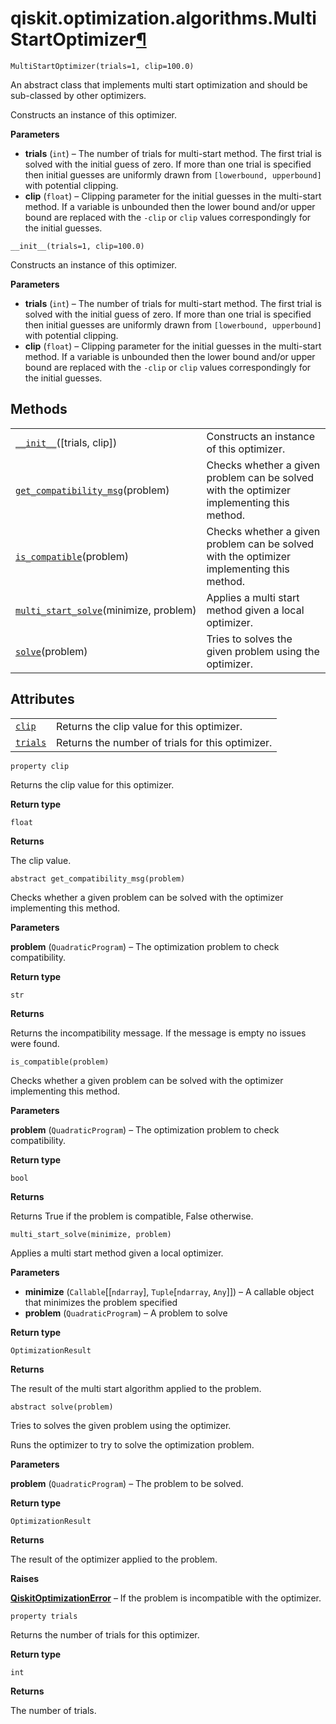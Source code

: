 # qiskit.optimization.algorithms.MultiStartOptimizer[¶](#qiskit-optimization-algorithms-multistartoptimizer "Permalink to this headline")

<span id="undefined" />

`MultiStartOptimizer(trials=1, clip=100.0)`

An abstract class that implements multi start optimization and should be sub-classed by other optimizers.

Constructs an instance of this optimizer.

**Parameters**

*   **trials** (`int`) – The number of trials for multi-start method. The first trial is solved with the initial guess of zero. If more than one trial is specified then initial guesses are uniformly drawn from `[lowerbound, upperbound]` with potential clipping.
*   **clip** (`float`) – Clipping parameter for the initial guesses in the multi-start method. If a variable is unbounded then the lower bound and/or upper bound are replaced with the `-clip` or `clip` values correspondingly for the initial guesses.

<span id="undefined" />

`__init__(trials=1, clip=100.0)`

Constructs an instance of this optimizer.

**Parameters**

*   **trials** (`int`) – The number of trials for multi-start method. The first trial is solved with the initial guess of zero. If more than one trial is specified then initial guesses are uniformly drawn from `[lowerbound, upperbound]` with potential clipping.
*   **clip** (`float`) – Clipping parameter for the initial guesses in the multi-start method. If a variable is unbounded then the lower bound and/or upper bound are replaced with the `-clip` or `clip` values correspondingly for the initial guesses.

## Methods

|                                                                                                                                                                                          |                                                                                           |
| ---------------------------------------------------------------------------------------------------------------------------------------------------------------------------------------- | ----------------------------------------------------------------------------------------- |
| [`__init__`](#qiskit.optimization.algorithms.MultiStartOptimizer.__init__ "qiskit.optimization.algorithms.MultiStartOptimizer.__init__")(\[trials, clip])                                | Constructs an instance of this optimizer.                                                 |
| [`get_compatibility_msg`](#qiskit.optimization.algorithms.MultiStartOptimizer.get_compatibility_msg "qiskit.optimization.algorithms.MultiStartOptimizer.get_compatibility_msg")(problem) | Checks whether a given problem can be solved with the optimizer implementing this method. |
| [`is_compatible`](#qiskit.optimization.algorithms.MultiStartOptimizer.is_compatible "qiskit.optimization.algorithms.MultiStartOptimizer.is_compatible")(problem)                         | Checks whether a given problem can be solved with the optimizer implementing this method. |
| [`multi_start_solve`](#qiskit.optimization.algorithms.MultiStartOptimizer.multi_start_solve "qiskit.optimization.algorithms.MultiStartOptimizer.multi_start_solve")(minimize, problem)   | Applies a multi start method given a local optimizer.                                     |
| [`solve`](#qiskit.optimization.algorithms.MultiStartOptimizer.solve "qiskit.optimization.algorithms.MultiStartOptimizer.solve")(problem)                                                 | Tries to solves the given problem using the optimizer.                                    |

## Attributes

|                                                                                                                                    |                                                  |
| ---------------------------------------------------------------------------------------------------------------------------------- | ------------------------------------------------ |
| [`clip`](#qiskit.optimization.algorithms.MultiStartOptimizer.clip "qiskit.optimization.algorithms.MultiStartOptimizer.clip")       | Returns the clip value for this optimizer.       |
| [`trials`](#qiskit.optimization.algorithms.MultiStartOptimizer.trials "qiskit.optimization.algorithms.MultiStartOptimizer.trials") | Returns the number of trials for this optimizer. |

<span id="undefined" />

`property clip`

Returns the clip value for this optimizer.

**Return type**

`float`

**Returns**

The clip value.

<span id="undefined" />

`abstract get_compatibility_msg(problem)`

Checks whether a given problem can be solved with the optimizer implementing this method.

**Parameters**

**problem** (`QuadraticProgram`) – The optimization problem to check compatibility.

**Return type**

`str`

**Returns**

Returns the incompatibility message. If the message is empty no issues were found.

<span id="undefined" />

`is_compatible(problem)`

Checks whether a given problem can be solved with the optimizer implementing this method.

**Parameters**

**problem** (`QuadraticProgram`) – The optimization problem to check compatibility.

**Return type**

`bool`

**Returns**

Returns True if the problem is compatible, False otherwise.

<span id="undefined" />

`multi_start_solve(minimize, problem)`

Applies a multi start method given a local optimizer.

**Parameters**

*   **minimize** (`Callable`\[\[`ndarray`], `Tuple`\[`ndarray`, `Any`]]) – A callable object that minimizes the problem specified
*   **problem** (`QuadraticProgram`) – A problem to solve

**Return type**

`OptimizationResult`

**Returns**

The result of the multi start algorithm applied to the problem.

<span id="undefined" />

`abstract solve(problem)`

Tries to solves the given problem using the optimizer.

Runs the optimizer to try to solve the optimization problem.

**Parameters**

**problem** (`QuadraticProgram`) – The problem to be solved.

**Return type**

`OptimizationResult`

**Returns**

The result of the optimizer applied to the problem.

**Raises**

[**QiskitOptimizationError**](qiskit.optimization.QiskitOptimizationError#qiskit.optimization.QiskitOptimizationError "qiskit.optimization.QiskitOptimizationError") – If the problem is incompatible with the optimizer.

<span id="undefined" />

`property trials`

Returns the number of trials for this optimizer.

**Return type**

`int`

**Returns**

The number of trials.
